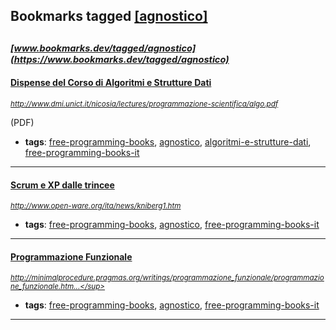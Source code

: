 ## Bookmarks tagged [[agnostico]](https://www.bookmarks.dev?q=[agnostico])

_<sup><sup>[www.bookmarks.dev/tagged/agnostico](https://www.bookmarks.dev/tagged/agnostico)</sup></sup>_
---
#### [Dispense del Corso di Algoritmi e Strutture Dati](http://www.dmi.unict.it/nicosia/lectures/programmazione-scientifica/algo.pdf)
_<sup>http://www.dmi.unict.it/nicosia/lectures/programmazione-scientifica/algo.pdf</sup>_

(PDF)
* **tags**: [free-programming-books](../tagged/free-programming-books.md), [agnostico](../tagged/agnostico.md), [algoritmi-e-strutture-dati](../tagged/algoritmi-e-strutture-dati.md), [free-programming-books-it](../tagged/free-programming-books-it.md)
---
#### [Scrum e XP dalle trincee](http://www.open-ware.org/ita/news/kniberg1.htm)
_<sup>http://www.open-ware.org/ita/news/kniberg1.htm</sup>_

* **tags**: [free-programming-books](../tagged/free-programming-books.md), [agnostico](../tagged/agnostico.md), [free-programming-books-it](../tagged/free-programming-books-it.md)
---
#### [Programmazione Funzionale](http://minimalprocedure.pragmas.org/writings/programmazione_funzionale/programmazione_funzionale.html)
_<sup>http://minimalprocedure.pragmas.org/writings/programmazione_funzionale/programmazione_funzionale.htm...</sup>_

* **tags**: [free-programming-books](../tagged/free-programming-books.md), [agnostico](../tagged/agnostico.md), [free-programming-books-it](../tagged/free-programming-books-it.md)
---
